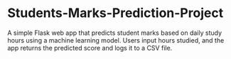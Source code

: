 # Students-Marks-Prediction-Project
A simple Flask web app that predicts student marks based on daily study hours using a machine learning model. Users input hours studied, and the app returns the predicted score and logs it to a CSV file.
